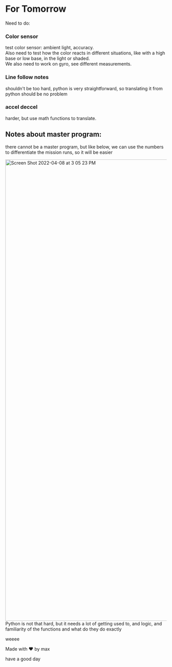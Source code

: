 # For Tomorrow
Need to do: 
### Color sensor
test color sensor: ambient light, accuracy. \
Also need to test how the color reacts in different situations, like with a high base or low base, in the light or shaded. \
We also need to work on gyro, see different measurements. 

### Line follow notes
shouldn't be too hard, python is very straightforward, so translating it from python should be no problem

### accel deccel
harder, but use math functions to translate.


## Notes about master program: 
there cannot be a master program, but like below, we can use the numbers to differentiate the mission runs, so it will be easier 

<img width="1440" alt="Screen Shot 2022-04-08 at 3 05 23 PM" src="https://user-images.githubusercontent.com/77656052/162538196-94e63c5d-c3c2-41b3-bd9d-6e853ea17d9d.png">
Python is not that hard, but it needs a lot of getting used to, and logic, and familiarity of the functions and what do they do exactly

weeee

Made with ❤️ by max 

have a good day
